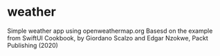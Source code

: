 # weather
Simple weather app using openweathermap.org
Basesd on the example from SwiftUI Cookbook, by Giordano Scalzo and Edgar Nzokwe, Packt Publishing (2020)
